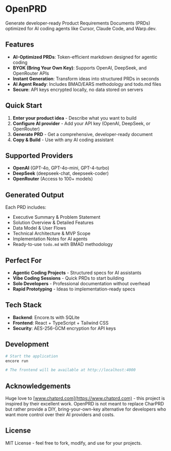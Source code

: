 # OpenPRD

Generate developer-ready Product Requirements Documents (PRDs) optimized for AI coding agents like Cursor, Claude Code, and Warp.dev.

## Features

- **AI-Optimized PRDs**: Token-efficient markdown designed for agentic coding
- **BYOK (Bring Your Own Key)**: Supports OpenAI, DeepSeek, and OpenRouter APIs
- **Instant Generation**: Transform ideas into structured PRDs in seconds
- **AI Agent Ready**: Includes BMAD/EARS methodology and todo.md files
- **Secure**: API keys encrypted locally, no data stored on servers

## Quick Start

1. **Enter your product idea** - Describe what you want to build
2. **Configure AI provider** - Add your API key (OpenAI, DeepSeek, or OpenRouter)
3. **Generate PRD** - Get a comprehensive, developer-ready document
4. **Copy & Build** - Use with any AI coding assistant

## Supported Providers

- **OpenAI** (GPT-4o, GPT-4o-mini, GPT-4-turbo)
- **DeepSeek** (deepseek-chat, deepseek-coder)
- **OpenRouter** (Access to 100+ models)

## Generated Output

Each PRD includes:
- Executive Summary & Problem Statement
- Solution Overview & Detailed Features
- Data Model & User Flows
- Technical Architecture & MVP Scope
- Implementation Notes for AI agents
- Ready-to-use `todo.md` with BMAD methodology

## Perfect For

- **Agentic Coding Projects** - Structured specs for AI assistants
- **Vibe Coding Sessions** - Quick PRDs to start building
- **Solo Developers** - Professional documentation without overhead
- **Rapid Prototyping** - Ideas to implementation-ready specs

## Tech Stack

- **Backend**: Encore.ts with SQLite
- **Frontend**: React + TypeScript + Tailwind CSS
- **Security**: AES-256-GCM encryption for API keys

## Development

```bash
# Start the application
encore run

# The frontend will be available at http://localhost:4000
```

## Acknowledgements

Huge love to [www.chatprd.com](https://www.chatprd.com) - this project is inspired by their excellent work. OpenPRD is not meant to replace CharPRD but rather provide a DIY, bring-your-own-key alternative for developers who want more control over their AI providers and costs.

## License

MIT License - feel free to fork, modify, and use for your projects.
